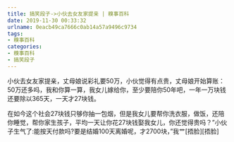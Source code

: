 ```yaml
---
title: 搞笑段子->小伙去女友家提亲 | 糗事百科
date: 2019-11-30 00:33:32
urlname: 0eacb49ca7666c0ab14a57a9496c9734
tags: 
- 糗事百科
categories:
- 糗事百科
- 搞笑段子
---
```

小伙去女友家提亲，丈母娘说彩礼要50万，小伙觉得有点贵，丈母娘开始算账：50万还多吗，我和你算一算，我女儿嫁给你，至少要陪你50年吧，一年一万块钱还要除以365天，一天才27块钱。

在如今这个社会27块钱只够你抽一包烟，但是我女儿要帮你洗衣服，做饭，还陪你睡觉，帮你家生孩子，平均一天让你花27块钱娶我女儿，你还觉得贵吗？”小伙子生气了:能按天付款吗?要是结婚100天离婚呢，才2700块，”我艹[捂脸][捂脸]


